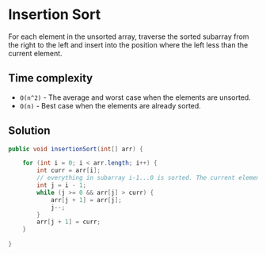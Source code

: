 # Insertion Sort

For each element in the unsorted array, traverse the sorted subarray from the right to the left and insert into the position where the left less than the current element.

## Time complexity

- `O(n^2)` - The average and worst case when the elements are unsorted.
- `O(n)` - Best case when the elements are already sorted.

## Solution

``` java
public void insertionSort(int[] arr) {

    for (int i = 0; i < arr.length; i++) {
        int curr = arr[i];
        // everything in subarray i-1...0 is sorted. The current element 'i' must find its position to insert in there.
        int j = i - 1;
        while (j >= 0 && arr[j] > curr) {
            arr[j + 1] = arr[j];
            j--;
        }
        arr[j + 1] = curr;
    }
    
}
```